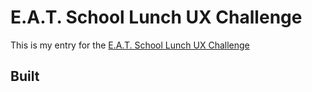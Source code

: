 # E.A.T. School Lunch UX Challenge

This is my entry for the [E.A.T. School Lunch UX Challenge](http://lunchux.devpost.com/)

## Built
